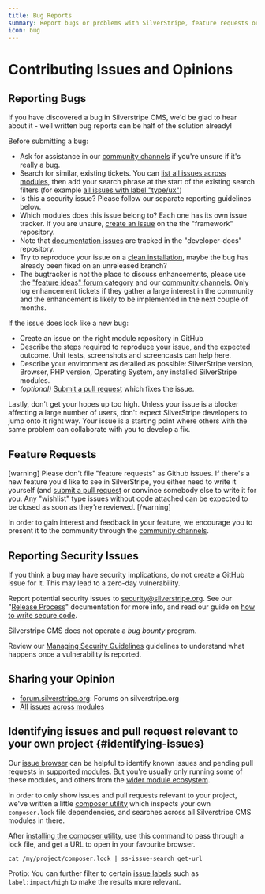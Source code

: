```yaml
---
title: Bug Reports
summary: Report bugs or problems with SilverStripe, feature requests or other issues.
icon: bug
---
```


# Contributing Issues and Opinions

## Reporting Bugs

If you have discovered a bug in Silverstripe CMS, we'd be glad to hear about it -
well written bug reports can be half of the solution already!

Before submitting a bug:

 * Ask for assistance in our [community channels](https://www.silverstripe.org/community) if you're unsure if it's really a bug.
 * Search for similar, existing tickets.
   You can [list all issues across modules](https://www.silverstripe.org/community/contributing-to-silverstripe/github-all-core-issues),
   then add your search phrase at the start of the existing search filters (for example [all issues with label "type/ux"](https://www.silverstripe.org/community/contributing-to-silverstripe/github-all-open-ux-issues))
 * Is this a security issue? Please follow our separate reporting guidelines below.
 * Which modules does this issue belong to? Each one has its own issue tracker.
   If you are unsure, [create an issue](https://github.com/silverstripe/silverstripe-framework/issues/new) on the the "framework" repository.
 * Note that [documentation issues](https://github.com/silverstripe/developer-docs/issues) are tracked in the "developer-docs" repository.
 * Try to reproduce your issue on a [clean installation](/getting_started/composer#using-development-versions), maybe the bug has already been fixed on an unreleased branch?
 * The bugtracker is not the place to discuss enhancements, please use 
   the ["feature ideas" forum category](https://forum.silverstripe.org/c/feature-ideas) and our [community channels](https://www.silverstripe.org/community).
   Only log enhancement tickets if they gather a large interest in the community
   and the enhancement is likely to be implemented in the next couple of months.

If the issue does look like a new bug:

 * Create an issue on the right module repository in GitHub
 * Describe the steps required to reproduce your issue, and the expected outcome. Unit tests, screenshots and screencasts can help here.
 * Describe your environment as detailed as possible: SilverStripe version, Browser, PHP version, Operating System, any installed SilverStripe modules.
 * *(optional)* [Submit a pull request](/contributing/code/#step-by-step-from-forking-to-sending-the-pull-request) which fixes the issue.

Lastly, don't get your hopes up too high. Unless your issue is a blocker 
affecting a large number of users, don't expect SilverStripe developers to jump 
onto it right way. Your issue is a starting point where others with the same 
problem can collaborate with you to develop a fix. 

## Feature Requests

[warning]
Please don't file "feature requests" as Github issues. If there's a new feature 
you'd like to see in SilverStripe, you either need to write it yourself (and 
[submit a pull request](/contributing/code/#step-by-step-from-forking-to-sending-the-pull-request) or convince somebody else to 
write it for you. Any "wishlist" type issues without code attached can be 
expected to be closed as soon as they're reviewed.
[/warning]

In order to gain interest and feedback in your feature, we encourage you to 
present it to the community through the [community channels](https://www.silverstripe.org/community).

## Reporting Security Issues

If you think a bug may have security implications, do not create a GitHub issue for it. This may lead to a zero-day vulnerability.

Report potential security issues to [security@silverstripe.org](mailto:security@silverstripe.org). 
See our "[Release Process](/contributing/release_process/#security-releases)" documentation for more info, and 
read our guide on [how to write secure code](/developer_guides/security/secure_coding/).

Silverstripe CMS does not operate a *bug bounty* program.

Review our [Managing Security Guidelines](managing_security_issues) guidelines to understand what happens once a vulnerability is reported.

## Sharing your Opinion

* [forum.silverstripe.org](https://forum.silverstripe.org): Forums on silverstripe.org
* [All issues across modules](https://www.silverstripe.org/community/contributing-to-silverstripe/github-all-core-issues)

## Identifying issues and pull request relevant to your own project {#identifying-issues}

Our [issue browser](https://silverstripe-github-issues.now.sh/) can be helpful to identify known issues and pending pull requests in
[supported modules](/project_governance/supported_modules/).
But you're usually only running some of these modules, and others
from the [wider module ecosystem](https://addons.silverstripe.org).

In order to only show issues and pull requests relevant to your project,
we've written a little [composer utility](https://github.com/silverstripe/silverstripe-github-issue-search-composer-util)
which inspects your own `composer.lock` file dependencies,
and searches across all Silverstripe CMS modules in there.

After [installing the composer utility](https://github.com/silverstripe/silverstripe-github-issue-search-composer-util),
use this command to pass through a lock file, and get a URL to open in your favourite browser.

```
cat /my/project/composer.lock | ss-issue-search get-url
```

Protip: You can further filter to certain [issue labels](code#labels)
such as `label:impact/high` to make the results more relevant.
